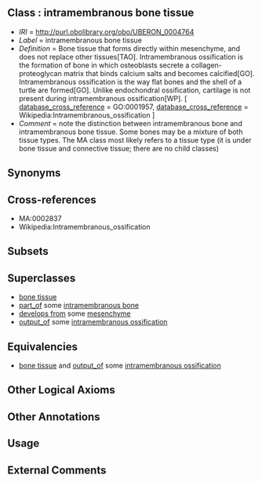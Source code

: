 
## Class : intramembranous bone tissue

 * *IRI* = http://purl.obolibrary.org/obo/UBERON_0004764
 * *Label* = intramembranous bone tissue
 * *Definition* = Bone tissue that forms directly within mesenchyme, and does not replace other tissues[TAO]. Intramembranous ossification is the formation of bone in which osteoblasts secrete a collagen-proteoglycan matrix that binds calcium salts and becomes calcified[GO]. Intramembranous ossification is the way flat bones and the shell of a turtle are formed[GO]. Unlike endochondral ossification, cartilage is not present during intramembranous ossification[WP]. [ [database_cross_reference](../../ef/oboInOwl#hasDbXref.md) = GO:0001957, [database_cross_reference](../../ef/oboInOwl#hasDbXref.md) = Wikipedia:Intramembranous_ossification ]
 * *Comment* = note the distinction between intramembranous bone and intramembranous bone tissue. Some bones may be a mixture of both tissue types. The MA class most likely refers to a tissue type (it is under bone tissue and connective tissue; there are no child classes)

## Synonyms


## Cross-references

 * MA:0002837
 * Wikipedia:Intramembranous_ossification

## Subsets


## Superclasses

 * [bone tissue](../../UBERON/81/UBERON_0002481.md)
 * [part_of](../../BFO/50/BFO_0000050.md) some [intramembranous bone](../../UBERON/14/UBERON_0002514.md)
 * [develops from](../../RO/02/RO_0002202.md) some [mesenchyme](../../UBERON/04/UBERON_0003104.md)
 * [output_of](../../core#output/of/core#output_of.md) some [intramembranous ossification](../../GO/57/GO_0001957.md)

## Equivalencies

 * [bone tissue](../../UBERON/81/UBERON_0002481.md) and [output_of](../../core#output/of/core#output_of.md) some [intramembranous ossification](../../GO/57/GO_0001957.md)

## Other Logical Axioms


## Other Annotations


## Usage


## External Comments


